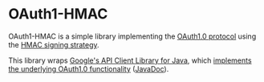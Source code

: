 # OAuth1-HMAC

OAuth1-HMAC is a simple library implementing the [OAuth1.0 protocol](https://en.wikipedia.org/wiki/OAuth) using the [HMAC signing strategy](https://en.wikipedia.org/wiki/HMAC).

This library wraps [Google's API Client Library for Java](https://developers.google.com/api-client-library/java), which [implements the underlying OAuth1.0 functionality](https://developers.google.com/api-client-library/java/google-oauth-java-client) ([JavaDoc](https://googleapis.dev/java/google-oauth-client/1.25.0/com/google/api/client/auth/oauth/package-summary.html)).

